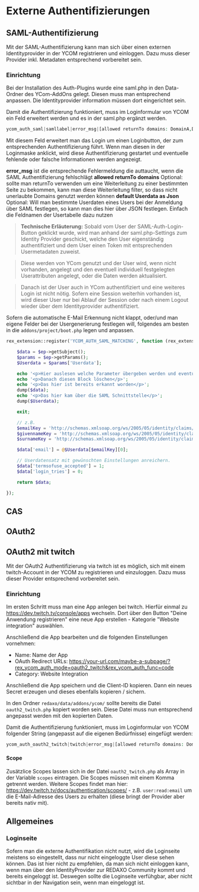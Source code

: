 # Externe Authentifizierungen

## SAML-Authentifizierung

Mit der SAML-Authentifizierung kann man sich über einen externen Identityprovider in der YCOM registrieren und einloggen.
Dazu muss dieser Provider inkl. Metadaten entsprechend vorbereitet sein.

### Einrichtung

Bei der Installation des Auth-Plugins wurde eine saml.php in den Data-Ordner des YCom-AddOns gelegt. Diesen muss man entsprechend anpassen. Die Identityprovider information müssen dort eingerichtet sein.

Damit die Authentifizierung funktioniert, muss im Loginformular von YCOM ein Feld erweitert werden und es in der saml.php ergänzt werden.

```php
ycom_auth_saml|samllabel|error_msg|[allowed returnTo domains: DomainA,DomainB]|default Userdata as Json{"ycom_groups": 3, "termsofuse_accepted": 1}
```

Mit diesem Feld erweitert man das Login um einen Loginbutton, der zum entsprechenden Authentifizierung führt. Wenn man diesen in der Loginmaske anklickt, wird diese Authentifizierung gestartet und eventuelle fehlende oder falsche Informationen werden angezeigt.

**error_msg** ist die entsprechende Fehlermeldung die auttaucht, wenn die SAML Authentifizierung fehlschlägt
**allowed returnTo domains** Optional: sollte man returnTo verwenden um eine Weiterleitung zu einer bestimmten Seite zu bekommen, kann man diese Weiterleitung filter, so dass nicht unerlaubte Domains genutzt werden können
**default Userdata as Json** Optional: Will man bestimmte Userdaten eines Users bei der Anmeldung über SAML festlegen, so kann man dies hier über JSON festlegen. Einfach die Feldnamen der Usertabelle dazu nutzen

> **Technische Erläuterung:** Sobald vom User der SAML-Auth-Login-Button geklickt wurde, wird man anhand der saml.php-Settings zum Identity Provider geschickt, welche den User eigenständig authentifiziert und dem User einen Token mit entsprechenden Usermetadaten zuweist.

> Diese werden von YCom genutzt und der User wird, wenn nicht vorhanden, angelegt und den eventuell individuell festgelegten Userattributen angelegt, oder die Daten werden aktualisiert.

> Danach ist der User auch in YCom authentifiziert und eine weiteres Login ist nicht nötig. Sofern eine Session weiterhin vorhanden ist, wird dieser User nur bei Ablauf der Session oder nach einem Logout wieder über dem Identityprovider authentifiziert.

Sofern die automatische E-Mail Erkennung nicht klappt, oder/und man eigene Felder bei der Usergenerierung festlegen will, folgendes am besten in die `addons/project/boot.php` legen und anpassen.

```php
rex_extension::register('YCOM_AUTH_SAML_MATCHING', function (rex_extension_point $ep) {

    $data = $ep->getSubject();
    $params = $ep->getParams();
    $Userdata = $params['Userdata'];

    echo '<p>Hier auslesen welche Parameter übergeben werden und eventuell übernehmen/auswerten</p>';
    echo '<p>Danach diesen Block löschen</p>';
    echo '<p>Das hier ist bereits erkannt worden</p>';
    dump($data);
    echo '<p>Das hier kam über die SAML Schnittstelle</p>';
    dump($Userdata);

    exit;

    // z.B.
    $emailKey = 'http://schemas.xmlsoap.org/ws/2005/05/identity/claims/emailaddress';
    $givennameKey = 'http://schemas.xmlsoap.org/ws/2005/05/identity/claims/givenname';
    $surnameKey = 'http://schemas.xmlsoap.org/ws/2005/05/identity/claims/surname';

    $data['email'] = @$Userdata[$emailKey][0];

    // Userdatensatz mit gewünschten Einstellungen anreichern.
    $data['termsofuse_accepted'] = 1;
    $data['login_tries'] = 0;

    return $data;

});
```

## CAS

## OAuth2

## OAuth2 mit twitch

Mit der OAuth2 Authentifizierung via twitch ist es möglich, sich mit einem twitch-Account in der YCOM zu registrieren und einzuloggen.
Dazu muss dieser Provider entsprechend vorbereitet sein.

### Einrichtung

Im ersten Schritt muss man eine App anlegen bei twitch. Hierfür einmal zu https://dev.twitch.tv/console/apps wechseln. Dort über den Button "Deine Anwendung registrieren" eine neue App erstellen - Kategorie "Website integration" auswählen.

Anschließend die App bearbeiten und die folgenden Einstellungen vornehmen:

- Name: Name der App
- OAuth Redirect URLs: https://your-url.com/maybe-a-subpage/?rex_ycom_auth_mode=oauth2_twitch&rex_ycom_auth_func=code
- Category: Website Integration

Anschließend die App speichern und die Client-ID kopieren.
Dann ein neues Secret erzeugen und dieses ebenfalls kopieren / sichern.

In den Ordner `redaxo/data/addons/ycom/` sollte bereits die Datei `oauth2_twitch.php` kopiert worden sein. Diese Datei muss nun entsprechend angepasst werden mit den kopierten Daten.

Damit die Authentifizierung funktioniert, muss im Loginformular von YCOM folgender String (angepasst auf die eigenen Bedürfnisse) eingefügt werden:

```php
ycom_auth_oauth2_twitch|twitch|error_msg|[allowed returnTo domains: DomainA,DomainB]|{"ycom_groups": 1, "termsofuse_accepted": 1}|direct_link 0,1
```

#### Scope

Zusätzlice Scopes lassen sich in der Datei `oauth2_twitch.php` als Array in der Variable `scopes` eintragen. Die Scopes müssen mit einem Komma getrennt werden. Weitere Scopes findet man hier: https://dev.twitch.tv/docs/authentication/scopes/ - z.B. `user:read:email` um die E-Mail-Adresse des Users zu erhalten (diese bringt der Provider aber bereits nativ mit).


## Allgemeines

### Loginseite

Sofern man die externe Authentifikation nicht nutzt, wird die Loginseite meistens so eingestellt, dass nur nicht eingeloggte User diese sehen können. Das ist hier nicht zu empfehlen, da man sich nicht einloggen kann, wenn man über den IdentityProvider zur REDAXO Community kommt und bereits eingeloggt ist. Deswegen sollte die Loginseite verfühgbar, aber nicht sichtbar in der Navigation sein, wenn man eingeloggt ist.

